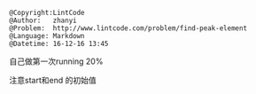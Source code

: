 ```
@Copyright:LintCode
@Author:   zhanyi
@Problem:  http://www.lintcode.com/problem/find-peak-element
@Language: Markdown
@Datetime: 16-12-16 13:45
```

自己做第一次running 20%

注意start和end 的初始值